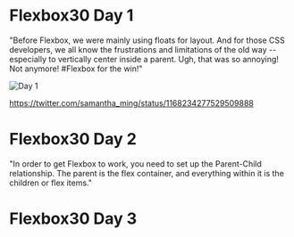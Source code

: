 # Flexbox30 Day 1
"Before Flexbox, we were mainly using floats for layout. And for those CSS developers, we all know the frustrations and limitations of the old way -- especially to vertically center inside a parent. Ugh, that was so annoying! Not anymore! #Flexbox for the win!"

![Day 1](https://pbs.twimg.com/media/EDZm4eAUUAIcHB3?format=jpg&name=small "Day 1")

https://twitter.com/samantha_ming/status/1168234277529509888

# Flexbox30 Day 2
"In order to get Flexbox to work, you need to set up the Parent-Child relationship. The parent is the flex container, and everything within it is the children or flex items."

# Flexbox30 Day 3

